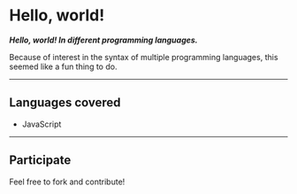 # Hello, world!

***Hello, world! In different programming languages.***

Because of interest in the syntax of multiple programming languages, this seemed like a fun thing to do.

---

## Languages covered

* JavaScript

---

## Participate

Feel free to fork and contribute!
